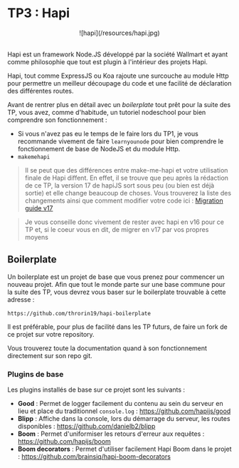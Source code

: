 # TP3 : Hapi

<center>
![hapi](/resources/hapi.jpg)
<br><br>
</center>

Hapi est un framework Node.JS développé par la société Wallmart et ayant comme philosophie que tout est plugin à l'intérieur des projets Hapi.

Hapi, tout comme ExpressJS ou Koa rajoute une surcouche au module Http pour permettre un meilleur découpage du code et une facilité de déclaration des différentes routes.

Avant de rentrer plus en détail avec un *boilerplate* tout prêt pour la suite des TP, vous avez, comme d'habitude, un tutoriel nodeschool pour bien comprendre son fonctionnement :

- Si vous n'avez pas eu le temps de le faire lors du TP1, je vous recommande vivement de faire `learnyounode` pour bien comprendre le fonctionnement de base de NodeJS et du module Http.
- `makemehapi`

> Il se peut que des différences entre make-me-hapi et votre utilisation finale de Hapi diffent. En effet, il se trouve que peu après la rédaction de ce TP, la version 17 de hapiJS sort sous peu (ou bien est déjà sortie) et elle change beaucoup de choses. Vous trouverez la liste des changements ainsi que comment modifier votre code ici : [Migration guide v17](https://futurestud.io/tutorials/hapi-v17-upgrade-guide-your-move-to-async-await)

> Je vous conseille donc vivement de rester avec hapi en v16 pour ce TP et, si le coeur vous en dit, de migrer en v17 par vos propres moyens

## Boilerplate

Un boilerplate est un projet de base que vous prenez pour commencer un nouveau projet. Afin que tout le monde parte sur une base commune pour la suite des TP, vous devrez vous baser sur le boilerplate trouvable à cette adresse :

```
https://github.com/throrin19/hapi-boilerplate
```

Il est préférable, pour plus de facilité dans les TP futurs, de faire un fork de ce projet sur votre repository.

Vous trouverez toute la documentation quand à son fonctionnement directement sur son repo git.

### Plugins de base

Les plugins installés de base sur ce projet sont les suivants :

- **Good** : Permet de logger facilement du contenu au sein du serveur en lieu et place du traditionnel `console.log` : https://github.com/hapijs/good
- **Blipp** : Affiche dans la console, lors du démarrage du serveur, les routes disponibles : https://github.com/danielb2/blipp
- **Boom** : Permet d'uniformiser les retours d'erreur aux requêtes : https://github.com/hapijs/boom
- **Boom decorators** : Permet d'utiliser facilement Hapi Boom dans le projet : https://github.com/brainsiq/hapi-boom-decorators
